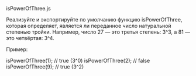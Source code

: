 
isPowerOfThree.js

Реализуйте и экспортируйте по умолчанию функцию isPowerOfThree, которая определяет, является ли переданное число натуральной степенью тройки. Например, число 27 — это третья степень: 3^3, а 81 — это четвёртая: 3^4.

Пример:

isPowerOfThree(1); // true (3^0)
isPowerOfThree(2); // false
isPowerOfThree(9); // true (3^2)

